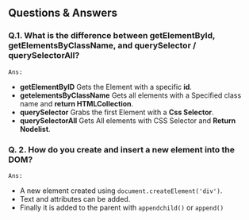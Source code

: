##  Questions & Answers

### Q.1. What is the difference between getElementById, getElementsByClassName, and querySelector / querySelectorAll?
`Ans:`
* **getElementByID** Gets the Element with a specific **id**.
* **getelementsByClassName** Gets all elements with a Specified class name and **return HTMLCollection**.
* **querySelector** Grabs the first Element with a **Css Selector**.
* **querySelectorAll** Gets All elements with CSS Selector and **Return Nodelist**.


### Q. 2. How do you create and insert a new element into the DOM?
`Ans:`
* A new element created using `document.createElement('div')`.
* Text and attributes can be added.
* Finally it is added to the parent with `appendchild()` or `append()`

